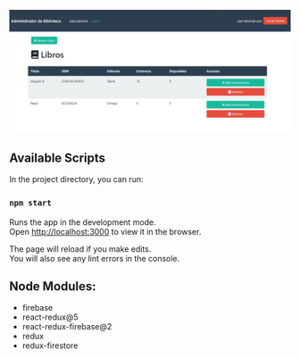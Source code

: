 ![alt text](https://raw.githubusercontent.com/alexMercer94/react-redux-firebase-library-store/master/React-Bookstore.JPG)

## Available Scripts

In the project directory, you can run:

### `npm start`

Runs the app in the development mode.<br>
Open [http://localhost:3000](http://localhost:3000) to view it in the browser.

The page will reload if you make edits.<br>
You will also see any lint errors in the console.

## Node Modules:

- firebase
- react-redux@5
- react-redux-firebase@2
- redux
- redux-firestore

